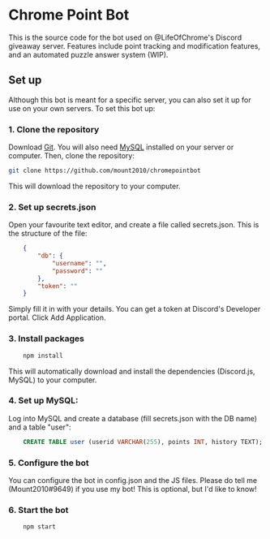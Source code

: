 # Chrome Point Bot

This is the source code for the bot used on @LifeOfChrome's Discord giveaway server.
Features include point tracking and modification features, and an automated puzzle answer system (WIP).

## Set up

Although this bot is meant for a specific server, you can also set it up for use on your own servers.
To set this bot up:

### 1. Clone the repository

Download [Git](https://help.github.com/articles/set-up-git/).
You will also need [MySQL](https://dev.mysql.com/downloads/mysql/) installed on your server or computer.
Then, clone the repository:

```bash
git clone https://github.com/mount2010/chromepointbot
```

This will download the repository to your computer.

### 2. Set up secrets.json

Open your favourite text editor, and create a file called secrets.json.
This is the structure of the file:

```json
    {
        "db": {
            "username": "",
            "password": ""
        },
        "token": ""
    }
```

Simply fill it in with your details. You can get a token at Discord's Developer portal. Click Add Application.

### 3. Install packages

```bash
    npm install
```

This will automatically download and install the dependencies (Discord.js, MySQL) to your computer.

### 4. Set up MySQL:

Log into MySQL and create a database (fill secrets.json with the DB name) and a table "user": 
```sql
    CREATE TABLE user (userid VARCHAR(255), points INT, history TEXT);
```

### 5. Configure the bot

You can configure the bot in config.json and the JS files.
Please do tell me (Mount2010#9649) if you use my bot! This is optional, but I'd like to know!

### 6. Start the bot

```bash
    npm start
```